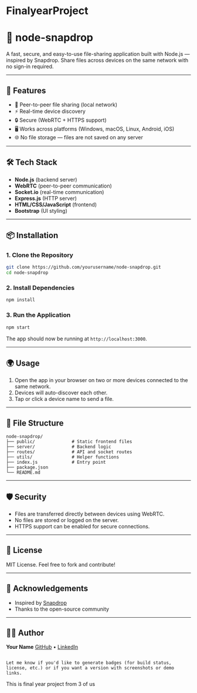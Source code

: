 # FinalyearProject
# 📁 node-snapdrop

A fast, secure, and easy-to-use file-sharing application built with Node.js — inspired by Snapdrop. Share files across devices on the same network with no sign-in required.

---

## 🚀 Features

- 📲 Peer-to-peer file sharing (local network)
- ⚡ Real-time device discovery
- 🔒 Secure (WebRTC + HTTPS support)
- 🖥️ Works across platforms (Windows, macOS, Linux, Android, iOS)
- 🌐 No file storage — files are not saved on any server

---

## 🛠️ Tech Stack

- **Node.js** (backend server)
- **WebRTC** (peer-to-peer communication)
- **Socket.io** (real-time communication)
- **Express.js** (HTTP server)
- **HTML/CSS/JavaScript** (frontend)
- **Bootstrap** (UI styling)

---

## 📦 Installation

### 1. Clone the Repository

```bash
git clone https://github.com/yourusername/node-snapdrop.git
cd node-snapdrop
````

### 2. Install Dependencies

```bash
npm install
```

### 3. Run the Application

```bash
npm start
```

The app should now be running at `http://localhost:3000`.

---

## 🌍 Usage

1. Open the app in your browser on two or more devices connected to the same network.
2. Devices will auto-discover each other.
3. Tap or click a device name to send a file.

---

## 📁 File Structure

```
node-snapdrop/
├── public/              # Static frontend files
├── server/              # Backend logic
├── routes/              # API and socket routes
├── utils/               # Helper functions
├── index.js             # Entry point
├── package.json
└── README.md
```

---

## 🛡️ Security

* Files are transferred directly between devices using WebRTC.
* No files are stored or logged on the server.
* HTTPS support can be enabled for secure connections.

---

## 📄 License

MIT License. Feel free to fork and contribute!

---

## 🙌 Acknowledgements

* Inspired by [Snapdrop](https://snapdrop.net)
* Thanks to the open-source community

---

## 👨‍💻 Author

**Your Name**
[GitHub](https://github.com/yourusername) • [LinkedIn](https://linkedin.com/in/yourprofile)

```

Let me know if you'd like to generate badges (for build status, license, etc.) or if you want a version with screenshots or demo links.
```
This is final year project from 3 of us